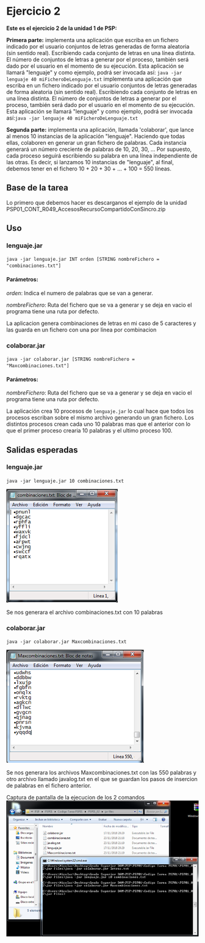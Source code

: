# Ejercicio 2

**Este es el ejercicio 2 de la unidad 1 de PSP:**

**Primera parte:** implementa una aplicación que escriba en un fichero indicado por el usuario conjuntos de letras generadas de forma aleatoria (sin sentido real). Escribiendo cada conjunto de letras en una línea distinta. El número de conjuntos de letras a generar por el proceso, también será dado por el usuario en el momento de su ejecución. Esta aplicación se llamará "lenguaje" y como ejemplo, podrá ser invocada así:
`java -jar lenguaje 40 miFicheroDeLenguaje.txt`
 implementa una aplicación que escriba en un fichero indicado por el usuario conjuntos de letras generadas de forma aleatoria (sin sentido real). Escribiendo cada conjunto de letras en una línea distinta. El número de conjuntos de letras a generar por el proceso, también será dado por el usuario en el momento de su ejecución. Esta aplicación se llamará "lenguaje" y como ejemplo, podrá ser invocada así:`java -jar lenguaje 40 miFicheroDeLenguaje.txt`

**Segunda parte:** implementa una aplicación, llamada 'colaborar', que lance al menos 10 instancias de la aplicación "lenguaje". Haciendo que todas ellas, colaboren en generar un gran fichero de palabras. Cada instancia generará un número creciente de palabras de 10, 20, 30, … Por supuesto, cada proceso seguirá escribiendo su palabra en una línea independiente de las otras. Es decir, si lanzamos 10 instancias de "lenguaje", al final, debemos tener en el fichero 10 + 20 + 30 + … + 100 = 550 líneas.

## Base de la tarea

Lo primero que debemos hacer es descarganos el ejemplo de la unidad PSP01_CONT_R049_AccesosRecursoCompartidoConSincro.zip

## Uso

### lenguaje.jar

`java -jar lenguaje.jar INT orden [STRING nombreFichero = "combinaciones.txt"]` 

#### Parámetros:

_orden_:  Indica el numero de palabras que se van a generar.

_nombreFichero_: Ruta del fichero que se va a generar y se deja en vacio el programa tiene una ruta por defecto.

La aplicacion genera combinaciones de letras en mi caso de 5 caracteres y las guarda en un fichero con una por linea por combinacion

### colaborar.jar

`java -jar colaborar.jar [STRING nombreFichero = "Maxcombinaciones.txt"]`

#### Parámetros:

_nombreFichero_: Ruta del fichero que se va a generar y se deja en vacio el programa tiene una ruta por defecto.

La aplicación crea 10 procesos de `lenguaje.jar` lo cual hace que todos los procesos escriban sobre el mismo archivo generando un gran fichero.
Los distintos procesos crean cada uno 10 palabras mas que el anterior con lo que el primer proceso crearia 10 palabras y el ultimo proceso 100.

## Salidas esperadas

### lenguaje.jar

`java -jar lenguaje.jar 10 combinaciones.txt`

![](combinaciones.PNG "Ejemplo de fichero")  

Se nos generara el archivo combinaciones.txt con 10 palabras

### colaborar.jar

`java -jar colaborar.jar Maxcombinaciones.txt`

![](Maxcombinaciones.PNG "Ejemplo de fichero")  

Se nos generara los archivos Maxcombinaciones.txt con las 550 palabras y otro archivo llamado javalog.txt en el que se guardan los pasos de insercion de palabras en el fichero anterior.

Captura de pantalla de la ejecucion de los 2 comandos 
![](Captura.PNG "Resultaro de la ejecución de los comando")
